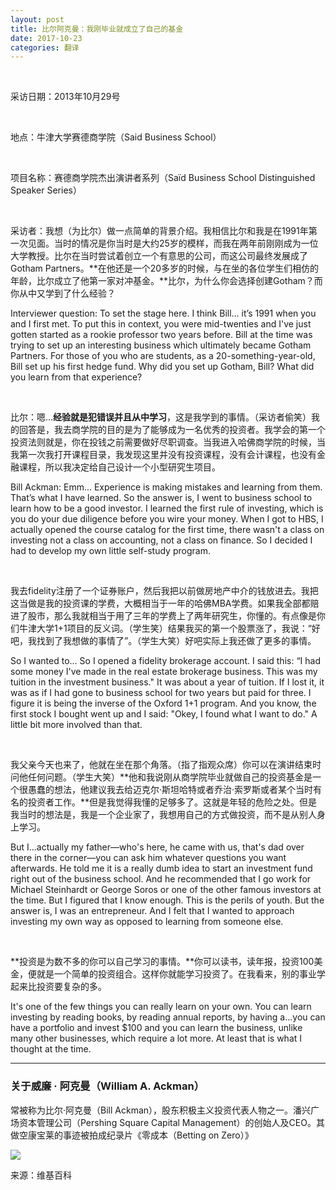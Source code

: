 ```yaml
---
layout: post
title: 比尔阿克曼：我刚毕业就成立了自己的基金
date: 2017-10-23
categories: 翻译
---
```


<br>

<p class="small">采访日期：2013年10月29号</p><br>
<p class="small">地点：牛津大学赛德商学院（Said Business School）</p><br>
<p class="small">项目名称：赛德商学院杰出演讲者系列（Saïd Business School Distinguished Speaker Series）</p>

<br>

采访者：我想（为比尔）做一点简单的背景介绍。我相信比尔和我是在1991年第一次见面。当时的情况是你当时是大约25岁的模样，而我在两年前刚刚成为一位大学教授。比尔在当时尝试着创立一个有意思的公司，而这公司最终发展成了Gotham Partners。**在他还是一个20多岁的时候，与在坐的各位学生们相仿的年龄，比尔成立了他第一家对冲基金。**比尔，为什么你会选择创建Gotham？而你从中又学到了什么经验？

<p class="large-block-text">Interviewer question: To set the stage here. I think Bill… it’s 1991 when you and I first met. To put this in context, you were mid-twenties and I've just gotten started as a rookie professor two years before. Bill at the time was trying to set up an interesting business which ultimately became Gotham Partners. For those of you who are students, as a 20-something-year-old, Bill set up his first hedge fund. Why did you set up Gotham, Bill? What did you learn from that experience?</p>

<br>

比尔：嗯...**经验就是犯错误并且从中学习**，这是我学到的事情。（采访者偷笑）我的回答是，我去商学院的目的是为了能够成为一名优秀的投资者。我学会的第一个投资法则就是，你在投钱之前需要做好尽职调查。当我进入哈佛商学院的时候，当我第一次我打开课程目录，我发现这里并没有投资课程，没有会计课程，也没有金融课程，所以我决定给自己设计一个小型研究生项目。

<p class="large-block-text">Bill Ackman: Emm... Experience is making mistakes and learning from them. That’s what I have learned. So the answer is, I went to business school to learn how to be a good investor. I learned the first rule of investing, which is you do your due diligence before you wire your money. When I got to HBS, I actually opened the course catalog for the first time, there wasn't a class on investing not a class on accounting, not a class on finance. So I decided I had to develop my own little self-study program.</p>

<br>

我去fidelity注册了一个证券账户，然后我把以前做房地产中介的钱放进去。我把这当做是我的投资课的学费，大概相当于一年的哈佛MBA学费。如果我全部都赔进了股市，那么我就相当于用了三年的学费上了两年研究生，你懂的。有点像是你们牛津大学1+1项目的反义词。（学生笑）结果我买的第一个股票涨了，我说：“好吧，我找到了我想做的事情了”。（学生大笑）好吧实际上我还做了更多的事情。

<p class="large-block-text"> So I wanted to... So I opened a fidelity brokerage account. I said this: “I had some money I've made in the real estate brokerage business. This was my tuition in the investment business." It was about a year of tuition. If I lost it, it was as if I had gone to business school for two years but paid for three. I figure it is being the inverse of the Oxford 1+1 program. And you know, the first stock I bought went up and I said: "Okey, I found what I want to do." A little bit more involved than that.</p>

<br>

我父亲今天也来了，他就在坐在那个角落。（指了指观众席）你可以在演讲结束时问他任何问题。（学生大笑）**他和我说刚从商学院毕业就做自己的投资基金是一个很愚蠢的想法，他建议我去给迈克尔·斯坦哈特或者乔治·索罗斯或者某个当时有名的投资者工作。**但是我觉得我懂的足够多了。这就是年轻的危险之处。但是我当时的想法是，我是一个企业家了，我想用自己的方式做投资，而不是从别人身上学习。

<p class="large-block-text">But I...actually my father—who's here, he came with us, that's dad over there in the corner—you can ask him whatever questions you want afterwards. He told me it is a really dumb idea to start an investment fund right out of the business school. And he recommended that I go work for Michael Steinhardt or George Soros or one of the other famous investors at the time. But I figured that I know enough. This is the perils of youth. But the answer is, I was an entrepreneur. And I felt that I wanted to approach investing my own way as opposed to learning from someone else.</p>

<br>

**投资是为数不多的你可以自己学习的事情。**你可以读书，读年报，投资100美金，便就是一个简单的投资组合。这样你就能学习投资了。在我看来，别的事业学起来比投资要复杂的多。

<p class="large-block-text">It's one of the few things you can really learn on your own. You can learn investing by reading books, by reading annual reports, by having a...you can have a portfolio and invest $100 and you can learn the business, unlike many other businesses, which require a lot more. At least that is what I thought at the time.</p>

---

### 关于威廉 · 阿克曼（William A. Ackman）

常被称为比尔·阿克曼（Bill Ackman），股东积极主义投资代表人物之一。潘兴广场资本管理公司（Pershing Square Capital Management）的创始人及CEO。其做空康宝莱的事迹被拍成纪录片《零成本（Betting on Zero）》

![](https://upload.wikimedia.org/wikipedia/commons/1/1a/Billackmansletterabouttheanalystwholefthisfundisincrediblyclassy.jpg?1508786635031)

<p class="middle-text">来源：维基百科</p>

